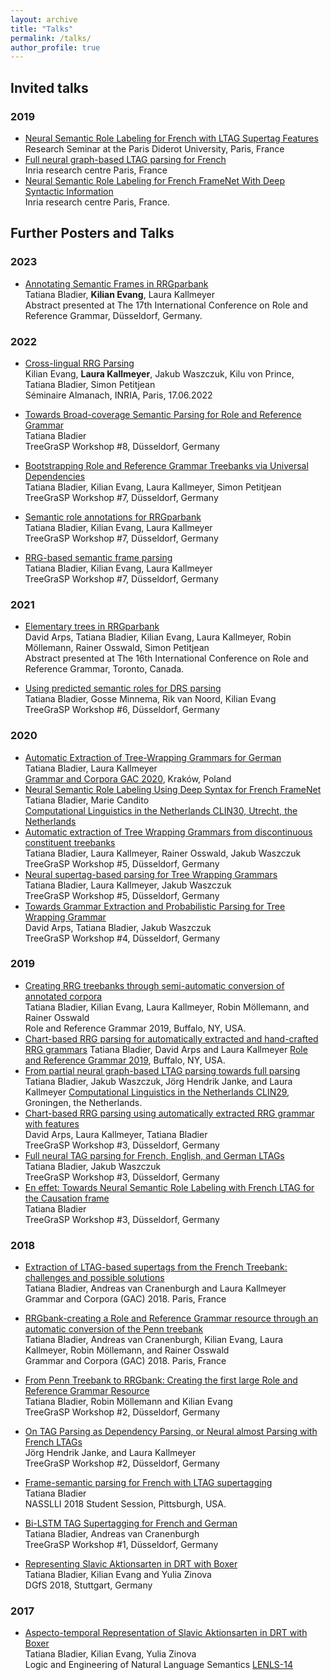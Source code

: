 ```yaml
---
layout: archive
title: "Talks"
permalink: /talks/
author_profile: true
---
```



## Invited talks

### 2019

- [Neural Semantic Role Labeling for French with LTAG Supertag Features]()<br />
Research Seminar at the Paris Diderot University, Paris, France <br />
- [Full neural graph-based LTAG parsing for French]() <br />
 Inria research centre Paris, France <br />
 - [Neural Semantic Role Labeling for French FrameNet With Deep Syntactic Information]() <br />
 Inria research centre Paris, France.

## Further Posters and Talks

### 2023

- [Annotating Semantic Frames in RRGparbank](https://rrg2023.phil.hhu.de/wp-content/uploads/2023/07/RRG2023-Bladier_Evang_Kallmeyer.pdf) <br />
Tatiana Bladier, <b>Kilian Evang</b>, Laura Kallmeyer <br />
Abstract presented at The 17th International Conference on Role and Reference Grammar, Düsseldorf, Germany.

### 2022

- [Cross-lingual RRG Parsing]() <br />
Kilian Evang, <b>Laura Kallmeyer</b>, Jakub Waszczuk, Kilu von Prince, Tatiana Bladier, Simon Petitjean <br />
Séminaire Almanach, INRIA, Paris, 17.06.2022 

- [Towards Broad-coverage Semantic Parsing for Role and Reference Grammar]() <br />
Tatiana Bladier <br />
TreeGraSP Workshop #8, Düsseldorf, Germany 

- [Bootstrapping Role and Reference Grammar Treebanks via Universal Dependencies](https://treegrasp.phil.hhu.de/wp-content/uploads/2022/02/meeting_7_bootstrapping_role_and_reference_grammar_treebanks_via_universal_dependencies.pdf) <br />
Tatiana Bladier, Kilian Evang, Laura Kallmeyer, Simon Petitjean <br />
TreeGraSP Workshop #7, Düsseldorf, Germany 

- [Semantic role annotations for RRGparbank](https://treegrasp.phil.hhu.de/wp-content/uploads/2022/02/meeting_7_semantic_role_annotation_for_rrgbank.pdf) <br />
Tatiana Bladier, Kilian Evang, Laura Kallmeyer <br />
TreeGraSP Workshop #7, Düsseldorf, Germany 

- [RRG-based semantic frame parsing](https://treegrasp.phil.hhu.de/wp-content/uploads/2022/02/meeting_7_RRG_based_semantic_frame_parsing.pdf) <br />
Tatiana Bladier, Kilian Evang, Laura Kallmeyer <br />
TreeGraSP Workshop #7, Düsseldorf, Germany 


### 2021

- [Elementary trees in RRGparbank](https://rrg2021.apps01.yorku.ca/wp-content/uploads/2021/06/rrg_abstract_arps_et_al_rrg_parbank.pdf) <br />
David Arps, Tatiana Bladier, Kilian Evang, Laura Kallmeyer, Robin Möllemann, Rainer Osswald, Simon Petitjean<br />
Abstract presented at The 16th International Conference on Role and Reference Grammar, Toronto, Canada.

- [Using predicted semantic roles for DRS parsing](https://treegrasp.phil.hhu.de/wp-content/uploads/2022/02/meeting_6_using_predicted_semantic_role_for_drs_parsing.pdf) <br />
Tatiana Bladier, Gosse Minnema, Rik van Noord, Kilian Evang <br />
TreeGraSP Workshop #6, Düsseldorf, Germany 


### 2020

- [Automatic Extraction of Tree-Wrapping Grammars for German](https://aclanthology.org/2020.tlt-1.5.pdf) <br />
Tatiana Bladier, Laura Kallmeyer <br />
[Grammar and Corpora GAC 2020](https://gac2020.ijp.pan.pl/), Kraków, Poland
- [Neural Semantic Role Labeling Using Deep Syntax for French FrameNet](https://clin30.sites.uu.nl/accepted-submissions) <br />
Tatiana Bladier, Marie Candito <br />
[Computational Linguistics in the Netherlands CLIN30, Utrecht, the Netherlands](https://clin30.sites.uu.nl/accepted-submissions/) 
- [Automatic extraction of Tree Wrapping Grammars from discontinuous constituent treebanks](https://treegrasp.phil.hhu.de/wp-content/uploads/2021/01/meeting_5_extraction.pdf) <br />
Tatiana Bladier, Laura Kallmeyer, Rainer Osswald, Jakub Waszczuk <br />
TreeGraSP Workshop #5, Düsseldorf, Germany 
- [Neural supertag-based parsing for Tree Wrapping Grammars](https://treegrasp.phil.hhu.de/wp-content/uploads/2021/01/meeting_5_parsing.pdf) <br />
Tatiana Bladier, Laura Kallmeyer, Jakub Waszczuk <br />
TreeGraSP Workshop #5, Düsseldorf, Germany 
- [Towards Grammar Extraction and Probabilistic Parsing for Tree Wrapping Grammar](https://treegrasp.phil.hhu.de/wp-content/uploads/2020/02/meeting_4_TWG_Parsing.pdf) <br />
David Arps, Tatiana Bladier, Jakub Waszczuk<br />
TreeGraSP Workshop #4, Düsseldorf, Germany



### 2019

- [Creating RRG treebanks through semi-automatic conversion of annotated corpora](https://ubwp.buffalo.edu/rrg2019/wp-content/uploads/sites/101/2019/07/Bladier.pdf) <br />
Tatiana Bladier, Kilian Evang, Laura Kallmeyer, Robin Möllemann, and Rainer Osswald<br />
Role and Reference Grammar 2019, Buffalo, NY, USA. 
- [Chart-based RRG parsing for automatically extracted and hand-crafted RRG grammars](https://ubwp.buffalo.edu/rrg2019/wp-content/uploads/sites/101/2019/07/Arps.pdf) 
Tatiana Bladier, David Arps and Laura Kallmeyer
[Role and Reference Grammar 2019](https://ubwp.buffalo.edu/rrg2019/wp-content/uploads/sites/101/2019/07/Arps.pdf), Buffalo, NY, USA. 
- [From partial neural graph-based LTAG parsing towards full parsing](http://www.let.rug.nl/clin29/Tatiana_Bladier_J%C3%B6rg_Hendrik_Janke_Jakub_Waszczuk_Laura_Kallmeyer.php)
Tatiana Bladier, Jakub Waszczuk, Jörg Hendrik Janke, and Laura Kallmeyer 
[Computational Linguistics in the Netherlands CLIN29](http://www.let.rug.nl/clin29/index.php), Groningen, the Netherlands. 
- [Chart-based RRG parsing using automatically extracted RRG grammar with features](https://treegrasp.phil.hhu.de/wp-content/uploads/2019/05/meeting_3_RRG_Parsing.pdf) <br />
David Arps, Laura Kallmeyer, Tatiana Bladier <br />
TreeGraSP Workshop #3, Düsseldorf, Germany 
- [Full neural TAG parsing for French, English, and German LTAGs](https://treegrasp.phil.hhu.de/wp-content/uploads/2019/05/meeting_3_Neural_Partage.pdf) <br />
Tatiana Bladier, Jakub Waszczuk <br />
TreeGraSP Workshop #3, Düsseldorf, Germany 
- [En effet: Towards Neural Semantic Role Labeling with French LTAG for the Causation frame](https://treegrasp.phil.hhu.de/wp-content/uploads/2019/05/meeting_3_SRL.pdf) <br />
Tatiana Bladier <br />
TreeGraSP Workshop #3, Düsseldorf, Germany 

### 2018

- [Extraction of LTAG-based supertags from the French Treebank: challenges and possible solutions](http://drehu.linguist.univ-paris-diderot.fr/gac-2018/abstracts/bladier_etal.pdf) <br />
 Tatiana Bladier, Andreas van Cranenburgh and Laura Kallmeyer 
<br /> Grammar and Corpora (GAC) 2018. Paris, France 
- [RRGbank-creating a Role and Reference Grammar resource through an automatic conversion of the Penn treebank](http://drehu.linguist.univ-paris-diderot.fr/gac-2018/abstracts/bladier.pdf) <br />
Tatiana Bladier, Andreas van Cranenburgh, Kilian Evang, Laura Kallmeyer, Robin Möllemann, and Rainer Osswald<br />
Grammar and Corpora (GAC) 2018. Paris, France 
- [From Penn Treebank to RRGbank: Creating the first large Role and Reference Grammar Resource]() <br />
Tatiana Bladier, Robin Möllemann and Kilian Evang<br />
TreeGraSP Workshop #2, Düsseldorf, Germany 
- [On TAG Parsing as Dependency Parsing, or Neural almost Parsing with French LTAGs](https://treegrasp.phil.hhu.de/events/treegrasp-meeting-2/) <br />
Jörg Hendrik Janke, and Laura Kallmeyer <br />
TreeGraSP Workshop #2, Düsseldorf, Germany

- [Frame-semantic parsing for French with LTAG supertagging]()<br />
Tatiana Bladier <br />
NASSLLI 2018 Student Session, Pittsburgh, USA.
- [Bi-LSTM TAG Supertagging for French and German](https://treegrasp.phil.hhu.de/events/treegrasp-meeting-1/)<br />
Tatiana Bladier, Andreas van Cranenburgh <br />
TreeGraSP Workshop #1, Düsseldorf, Germany
- [Representing Slavic Aktionsarten in DRT with Boxer](https://www.dgfs2018.uni-stuttgart.de/programm/postersession/programm-cl-postersession/2018_dgfs-cl-poster-bladier-etal.pdf) <br />
Tatiana Bladier, Kilian Evang and Yulia Zinova <br />
DGfS 2018, Stuttgart, Germany

### 2017

- [Aspecto-temporal Representation of Slavic Aktionsarten in DRT with Boxer](https://lenls.github.io/lenls14/index.html) <br />
Tatiana Bladier, Kilian Evang, Yulia Zinova <br />
Logic and Engineering of Natural Language Semantics [LENLS-14](https://lenls.github.io/lenls14/index.html)
